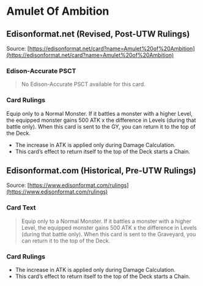 # Amulet Of Ambition

## Edisonformat.net (Revised, Post-UTW Rulings)

Source: [https://edisonformat.net/card?name=Amulet%20of%20Ambition](https://edisonformat.net/card?name=Amulet%20of%20Ambition)

### Edison-Accurate PSCT

> No Edison-Accurate PSCT available for this card.

### Card Rulings

Equip only to a Normal Monster. If it battles a monster with a higher Level, the equipped monster gains 500 ATK x the difference in Levels (during that battle only). When this card is sent to the GY, you can return it to the top of the Deck.
*   The increase in ATK is applied only during Damage Calculation.
*   This card’s effect to return itself to the top of the Deck starts a Chain.


## Edisonformat.com (Historical, Pre-UTW Rulings)

Source: [https://www.edisonformat.com/rulings](https://www.edisonformat.com/rulings)

### Card Text

> Equip only to a Normal Monster. If it battles a monster with a higher Level, the equipped monster gains 500 ATK x the difference in Levels (during that battle only). When this card is sent to the Graveyard, you can return it to the top of the Deck.

### Card Rulings

*   The increase in ATK is applied only during Damage Calculation.
*   This card’s effect to return itself to the top of the Deck starts a Chain.


